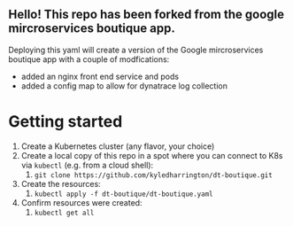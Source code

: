## Hello! This repo has been forked from the google mircroservices boutique app.

Deploying this yaml will create a version of the Google mircroservices boutique app with a couple of modfications:
- added an nginx front end service and pods
- added a config map to allow for dynatrace log collection

# Getting started
1. Create a Kubernetes cluster (any flavor, your choice)
1. Create a local copy of this repo in a spot where you can connect to K8s via `kubectl` (e.g. from a cloud shell):
   1.  `git clone https://github.com/kyledharrington/dt-boutique.git`
1. Create the resources:
   1. `kubectl apply -f dt-boutique/dt-boutique.yaml`
1. Confirm resources were created:
   1. `kubectl get all`  
